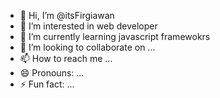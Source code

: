 - 👋 Hi, I’m @itsFirgiawan
- 👀 I’m interested in web developer
- 🌱 I’m currently learning javascript framewokrs
- 💞️ I’m looking to collaborate on ...
- 📫 How to reach me ...
- 😄 Pronouns: ...
- ⚡ Fun fact: ...

<!---
itsFirgiawan/itsFirgiawan is a ✨ special ✨ repository because its `README.md` (this file) appears on your GitHub profile.
You can click the Preview link to take a look at your changes.
--->
